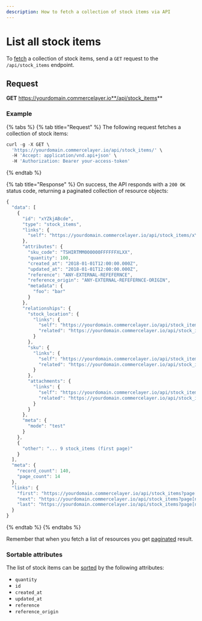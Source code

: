```yaml
---
description: How to fetch a collection of stock items via API
---
```


# List all stock items

To <a href="https://docs.commercelayer.io/developers/fetching-resources" target="_blank">fetch</a> a collection of stock items, send a `GET` request to the `/api/stock_items` endpoint.

## Request

**GET** https://yourdomain.commercelayer.io**/api/stock_items**

### **Example**

{% tabs %}
{% tab title="Request" %}
The following request fetches a collection of stock items:

```javascript
curl -g -X GET \
  'https://yourdomain.commercelayer.io/api/stock_items/' \
  -H 'Accept: application/vnd.api+json' \
  -H 'Authorization: Bearer your-access-token'
```
{% endtab %}

{% tab title="Response" %}
On success, the API responds with a `200 OK` status code, returning a paginated collection of resource objects:

```javascript
{
  "data": [
    {
      "id": "xYZkjABcde",
      "type": "stock_items",
      "links": {
        "self": "https://yourdomain.commercelayer.io/api/stock_items/xYZkjABcde"
      },
      "attributes": {
        "sku_code": "TSHIRTMM000000FFFFFFXLXX",
        "quantity": 100,
        "created_at": "2018-01-01T12:00:00.000Z",
        "updated_at": "2018-01-01T12:00:00.000Z",
        "reference": "ANY-EXTERNAL-REFEFERNCE",
        "reference_origin": "ANY-EXTERNAL-REFEFERNCE-ORIGIN",
        "metadata": {
          "foo": "bar"
        }
      },
      "relationships": {
        "stock_location": {
          "links": {
            "self": "https://yourdomain.commercelayer.io/api/stock_items/xYZkjABcde/relationships/stock_location",
            "related": "https://yourdomain.commercelayer.io/api/stock_items/xYZkjABcde/stock_location"
          }
        },
        "sku": {
          "links": {
            "self": "https://yourdomain.commercelayer.io/api/stock_items/xYZkjABcde/relationships/sku",
            "related": "https://yourdomain.commercelayer.io/api/stock_items/xYZkjABcde/sku"
          }
        },
        "attachments": {
          "links": {
            "self": "https://yourdomain.commercelayer.io/api/stock_items/xYZkjABcde/relationships/attachments",
            "related": "https://yourdomain.commercelayer.io/api/stock_items/xYZkjABcde/attachments"
          }
        }
      },
      "meta": {
        "mode": "test"
      }
    },
    {
      "other": "... 9 stock_items (first page)"
    }
  ],
  "meta": {
    "record_count": 140,
    "page_count": 14
  },
  "links": {
    "first": "https://yourdomain.commercelayer.io/api/stock_items?page[number]=1&page[size]=10",
    "next": "https://yourdomain.commercelayer.io/api/stock_items?page[number]=2&page[size]=10",
    "last": "https://yourdomain.commercelayer.io/api/stock_items?page[number]=14&page[size]=10"
  }
}
```
{% endtab %}
{% endtabs %}

Remember that when you fetch a list of resources you get <a href="https://docs.commercelayer.io/developers/pagination" target="_blank">paginated</a> result.

### Sortable attributes

The list of stock items can be <a href="https://docs.commercelayer.io/developers/sorting-results" target="_blank">sorted</a> by the following attributes:

* `quantity`
* `id`
* `created_at`
* `updated_at`
* `reference`
* `reference_origin`


